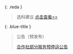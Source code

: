 <script>
var targetDateB = new Date("Jun 7, 2026 00:09:00").getTime();
var targetDateBB = new Date("Jun 7, 2026 00:00:00").getTime();
var x = setInterval(function() {
  var now = new Date().getTime();
  var distanceBB = targetDateBB - now;
  var distanceB = targetDateB - now;
  var daysBB = Math.floor(distanceBB / (1000 * 60 * 60 * 24))+1 ;
  var daysB = Math.floor(distanceB / (1000 * 60 * 60 * 24)) ;
  var hoursB = Math.floor((distanceB % (1000 * 60 * 60 * 24)) / (1000 * 60 * 60)) + 24 * daysB;
  var minsB = Math.floor((distanceB % (1000 * 60 * 60)) / (1000 * 60));
  var secondB = Math.floor((distanceB % (1000 * 60)) / 1000);
  var msecondB = Math.floor(distanceB % 1000);
  document.getElementById("countdownB").innerHTML ="距离 2026 高考 " + daysBB + " 天（" + hoursB + ":" + minsB + ":" + secondB+ ":" + msecondB +"）";
  document.getElementById("countdownSideB").innerHTML = daysBB + " 天";
  if (distance < 0) {
    clearInterval(x);
    document.getElementById("countdownB").innerHTML = "祝高考顺利！";
  }
}, 207);
</script>

<blockquote class="note-title"><a id="countdownB"></a></blockquote>

{: .reda }
> 选科建议 [点击查看>>](/study-together-docs/docs/notice/32765-选科建议公告.html)

{: .blue-title }
> 公告（预发布）
>
> [合作社部分服务预停运公告](/study-together-docs/docs/notice/-1-Pre-%E5%90%88%E4%BD%9C%E7%A4%BE%E9%83%A8%E5%88%86%E6%9C%8D%E5%8A%A1%E9%A2%84%E5%81%9C%E8%BF%90%E5%85%AC%E5%91%8A.html)

